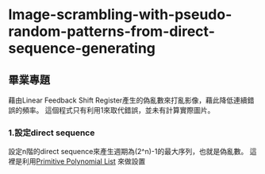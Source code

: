 # Image-scrambling-with-pseudo-random-patterns-from-direct-sequence-generating
## 畢業專題
藉由Linear Feedback Shift Register產生的偽亂數來打亂影像，藉此降低連續錯誤的頻率。
這個程式只有利用1來取代錯誤，並未有計算實際圖片。

### 1.設定direct sequence
設定n階的direct sequence來產生週期為(2^n)-1的最大序列，也就是偽亂數。
這裡是利用[Primitive Polynomial List](https://www.partow.net/programming/polynomials/index.html) 來做設置

